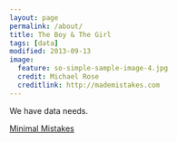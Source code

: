 ```yaml
---
layout: page
permalink: /about/
title: The Boy & The Girl
tags: [data]
modified: 2013-09-13
image:
  feature: so-simple-sample-image-4.jpg
  credit: Michael Rose
  creditlink: http://mademistakes.com
---
```


We have data needs.

<a markdown="0" href="{{ site.url }}/theme-setup" class="btn">Minimal Mistakes</a>
